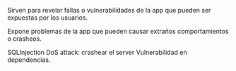 Sirven para revelar fallas o vulnerabilidades de la app que pueden ser expuestas por los usuarios.

Expone problemas de la app que pueden causar extraños comportamientos o crasheos.

SQLInjection
DoS attack: crashear el server
Vulnerabilidad en dependencias.
